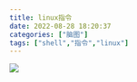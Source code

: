 ```yaml
---
title: linux指令
date: 2022-08-28 18:20:37
categories: ["脑图"]
tags: ["shell","指令","linux"]
---
```

![](/images/linux指令.png)
